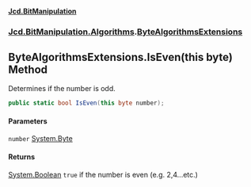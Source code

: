 #### [Jcd.BitManipulation](index.md 'index')

### [Jcd.BitManipulation.Algorithms](Jcd.BitManipulation.Algorithms.md 'Jcd.BitManipulation.Algorithms').[ByteAlgorithmsExtensions](Jcd.BitManipulation.Algorithms.ByteAlgorithmsExtensions.md 'Jcd.BitManipulation.Algorithms.ByteAlgorithmsExtensions')

## ByteAlgorithmsExtensions.IsEven(this byte) Method

Determines if the number is odd.

```csharp
public static bool IsEven(this byte number);
```

#### Parameters

<a name='Jcd.BitManipulation.Algorithms.ByteAlgorithmsExtensions.IsEven(thisbyte).number'></a>

`number` [System.Byte](https://docs.microsoft.com/en-us/dotnet/api/System.Byte 'System.Byte')

#### Returns

[System.Boolean](https://docs.microsoft.com/en-us/dotnet/api/System.Boolean 'System.Boolean')
`true` if the number is even (e.g. 2,4...etc.)